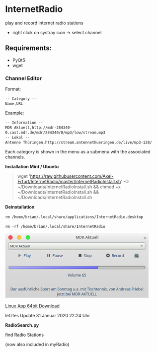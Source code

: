 # InternetRadio
play and record internet radio stations

- right click on systray icon -> select channel

## Requirements:
- PyQt5
- wget

### Channel Editor

Format:
```
-- Category --
Name,URL
```

Example:
```
-- Information --
MDR Aktuell,http://mdr-284340-0.cast.mdr.de/mdr/284340/0/mp3/low/stream.mp3
-- Lokal --
Antenne Thüringen,http://stream.antennethueringen.de/live/mp3-128/
```
Each category is shown in the menu as a submenu with the associated channels.

__Installation Mint / Ubuntu__

> wget 'https://raw.githubusercontent.com/Axel-Erfurt/InternetRadio/master/InternetRadioInstall.sh' -O ~/Downloads/InternetRadioInstall.sh && chmod +x ~/Downloads/InternetRadioInstall.sh && ~/Downloads/InternetRadioInstall.sh

__Deinstallation__

`rm /home/brian/.local/share/applications/InternetRadio.desktop`

`rm -rf /home/brian/.local/share/InternetRadio`

![alt text](https://github.com/Axel-Erfurt/InternetRadio/blob/master/radio2.png)

[Linux App 64bit Download](https://www.dropbox.com/s/zcw2lmrkqmpcto0/myRadio64.tar.gz?dl=1)

letztes Update 31.Januar 2020 22:24 Uhr

__RadioSearch.py__

find Radio Stations

(now also included in myRadio)

